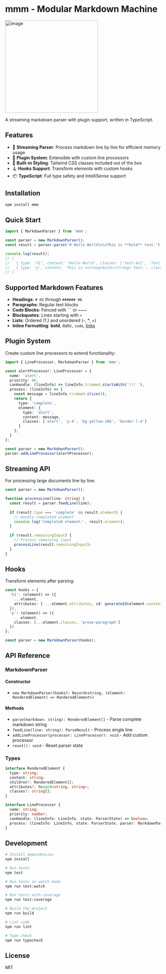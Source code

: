 # mmm - Modular Markdown Machine
<img width="300" height="300" alt="image" src="https://github.com/user-attachments/assets/143c69ce-b408-4067-96e3-d5f18f4fa778" />

A streaming markdown parser with plugin support, written in TypeScript.

## Features

- 🚀 **Streaming Parser**: Process markdown line by line for efficient memory usage
- 🔌 **Plugin System**: Extensible with custom line processors
- 🎨 **Built-in Styling**: Tailwind CSS classes included out of the box
- 🪝 **Hooks Support**: Transform elements with custom hooks
- 📦 **TypeScript**: Full type safety and IntelliSense support

## Installation

```bash
npm install mmm
```

## Quick Start

```typescript
import { MarkdownParser } from 'mmm';

const parser = new MarkdownParser();
const result = parser.parse('# Hello World\n\nThis is **bold** text.');

console.log(result);
// [
//   { type: 'h1', content: 'Hello World', classes: ['text-4xl', 'font-bold', 'mb-6'] },
//   { type: 'p', content: 'This is <strong>bold</strong> text.', classes: ['mb-4'] }
// ]
```

## Supported Markdown Features

- **Headings**: `# H1` through `###### H6`
- **Paragraphs**: Regular text blocks
- **Code Blocks**: Fenced with ``` or ~~~
- **Blockquotes**: Lines starting with `>`
- **Lists**: Ordered (1.) and unordered (-, *, +)
- **Inline Formatting**: **bold**, *italic*, `code`, [links](url)

## Plugin System

Create custom line processors to extend functionality:

```typescript
import { LineProcessor, MarkdownParser } from 'mmm';

const alertProcessor: LineProcessor = {
  name: 'alert',
  priority: 80,
  canHandle: (lineInfo) => lineInfo.trimmed.startsWith('!!! '),
  process: (lineInfo) => {
    const message = lineInfo.trimmed.slice(4);
    return {
      type: 'complete',
      element: {
        type: 'alert',
        content: message,
        classes: ['alert', 'p-4', 'bg-yellow-100', 'border-l-4']
      }
    };
  }
};

const parser = new MarkdownParser();
parser.addLineProcessor(alertProcessor);
```

## Streaming API

For processing large documents line by line:

```typescript
const parser = new MarkdownParser();

function processLine(line: string) {
  const result = parser.feedLine(line);
  
  if (result.type === 'complete' && result.element) {
    // Handle completed element
    console.log('Completed element:', result.element);
  }
  
  if (result.remainingInput) {
    // Process remaining input
    processLine(result.remainingInput);
  }
}
```

## Hooks

Transform elements after parsing:

```typescript
const hooks = {
  'h1': (element) => ({
    ...element,
    attributes: { ...element.attributes, id: generateId(element.content) }
  }),
  'p': (element) => ({
    ...element,
    classes: [...element.classes, 'prose-paragraph']
  })
};

const parser = new MarkdownParser(hooks);
```

## API Reference

### MarkdownParser

#### Constructor
- `new MarkdownParser(hooks?: Record<string, (element: RenderedElement) => RenderedElement>)`

#### Methods
- `parse(markdown: string): RenderedElement[]` - Parse complete markdown string
- `feedLine(line: string): ParseResult` - Process single line
- `addLineProcessor(processor: LineProcessor): void` - Add custom processor
- `reset(): void` - Reset parser state

### Types

```typescript
interface RenderedElement {
  type: string;
  content: string;
  children?: RenderedElement[];
  attributes?: Record<string, string>;
  classes?: string[];
}

interface LineProcessor {
  name: string;
  priority: number;
  canHandle: (lineInfo: LineInfo, state: ParserState) => boolean;
  process: (lineInfo: LineInfo, state: ParserState, parser: MarkdownParser) => ParseResult;
}
```

## Development

```bash
# Install dependencies
npm install

# Run tests
npm test

# Run tests in watch mode
npm run test:watch

# Run tests with coverage
npm run test:coverage

# Build the project
npm run build

# Lint code
npm run lint

# Type check
npm run typecheck
```

## License

MIT
